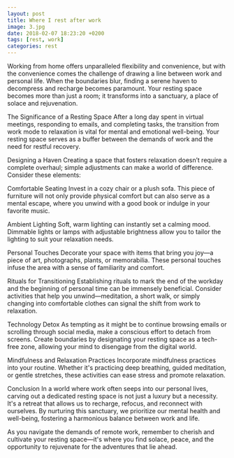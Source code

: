 ```yaml
---
layout: post
title: Where I rest after work
image: 3.jpg
date: 2018-02-07 18:23:20 +0200
tags: [rest, work]
categories: rest
---
```

Working from home offers unparalleled flexibility and convenience, but with the convenience comes the challenge of drawing a line between work and personal life. When the boundaries blur, finding a serene haven to decompress and recharge becomes paramount. Your resting space becomes more than just a room; it transforms into a sanctuary, a place of solace and rejuvenation.

The Significance of a Resting Space
After a long day spent in virtual meetings, responding to emails, and completing tasks, the transition from work mode to relaxation is vital for mental and emotional well-being. Your resting space serves as a buffer between the demands of work and the need for restful recovery.

Designing a Haven
Creating a space that fosters relaxation doesn’t require a complete overhaul; simple adjustments can make a world of difference. Consider these elements:

Comfortable Seating
Invest in a cozy chair or a plush sofa. This piece of furniture will not only provide physical comfort but can also serve as a mental escape, where you unwind with a good book or indulge in your favorite music.

Ambient Lighting
Soft, warm lighting can instantly set a calming mood. Dimmable lights or lamps with adjustable brightness allow you to tailor the lighting to suit your relaxation needs.

Personal Touches
Decorate your space with items that bring you joy—a piece of art, photographs, plants, or memorabilia. These personal touches infuse the area with a sense of familiarity and comfort.

Rituals for Transitioning
Establishing rituals to mark the end of the workday and the beginning of personal time can be immensely beneficial. Consider activities that help you unwind—meditation, a short walk, or simply changing into comfortable clothes can signal the shift from work to relaxation.

Technology Detox
As tempting as it might be to continue browsing emails or scrolling through social media, make a conscious effort to detach from screens. Create boundaries by designating your resting space as a tech-free zone, allowing your mind to disengage from the digital world.

Mindfulness and Relaxation Practices
Incorporate mindfulness practices into your routine. Whether it's practicing deep breathing, guided meditation, or gentle stretches, these activities can ease stress and promote relaxation.

Conclusion
In a world where work often seeps into our personal lives, carving out a dedicated resting space is not just a luxury but a necessity. It's a retreat that allows us to recharge, refocus, and reconnect with ourselves. By nurturing this sanctuary, we prioritize our mental health and well-being, fostering a harmonious balance between work and life.

As you navigate the demands of remote work, remember to cherish and cultivate your resting space—it's where you find solace, peace, and the opportunity to rejuvenate for the adventures that lie ahead.
